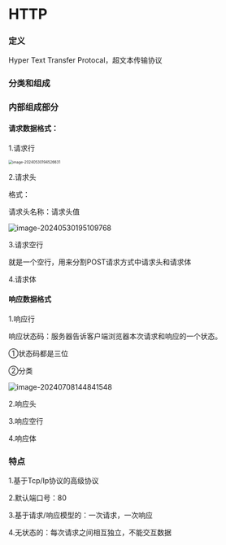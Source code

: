 # HTTP

### 定义

Hyper Text Transfer  Protocal，超文本传输协议

### 分类和组成

### 内部组成部分

#### 请求数据格式：

1.请求行

<img src="../TyporaImage/image-20240530194526631.png" alt="image-20240530194526631" style="zoom:50%;" />

2.请求头

格式：

请求头名称：请求头值

![image-20240530195109768](../TyporaImage/image-20240530195109768.png)

3.请求空行

就是一个空行，用来分割POST请求方式中请求头和请求体

4.请求体

#### 响应数据格式

1.响应行

响应状态码：服务器告诉客户端浏览器本次请求和响应的一个状态。

①状态码都是三位

 ②分类

![image-20240708144841548](./../TyporaImage/image-20240708144841548.png)



2.响应头

3.响应空行

4.响应体





### 特点

1.基于Tcp/Ip协议的高级协议

2.默认端口号：80

3.基于请求/响应模型的：一次请求，一次响应

4.无状态的：每次请求之间相互独立，不能交互数据